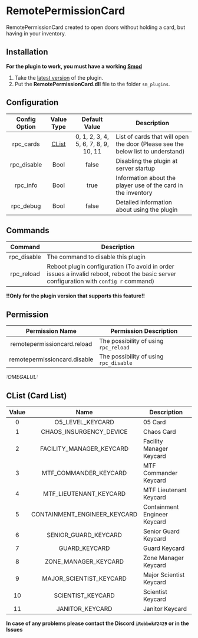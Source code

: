 # RemotePermissionCard
RemotePermissionCard created to open doors without holding a card, but having in your inventory.

## Installation
**For the plugin to work, you must have a working [Smod](https://github.com/Grover-c13/Smod2)**
1. Take the [latest version](https://github.com/iRebbok/RemotePermissionCard/releases/latest) of the plugin.
2. Put the **RemotePermissionCard.dll** file to the folder `sm_plugins`.

## Configuration
Config Option | Value Type | Default Value | Description
:---: | :---: | :---: | ---
rpc_cards | [CList](https://github.com/iRebbok/RemotePermissionCard/blob/master/README.md#clist-card-list) | 0, 1, 2, 3, 4, 5, 6, 7, 8, 9, 10, 11 | List of cards that will open the door (Please see the below list to understand)
rpc_disable | Bool | false | Disabling the plugin at server startup
rpc_info | Bool | true | Information about the player use of the card in the inventory
rpc_debug | Bool | false | Detailed information about using the plugin

## Commands
Command | Description
:---: | ---
rpc_disable | The command to disable this plugin
rpc_reload | Reboot plugin configuration (To avoid in order issues a invalid reboot, reboot the basic server configuration with `config r` command)

**!!Only for the plugin version that supports this feature!!**
## Permission
Permission Name | Permission Description
:---: | -----
remotepermissioncard.reload | The possibility of using `rpc_reload`
remotepermissioncard.disable | The possibility of using `rpc_disable`

*:OMEGALUL:*
## CList (Card List)
Value | Name | Description
:----: | :----: | ----
0 | O5_LEVEL_KEYCARD | 05 Card
1 | CHAOS_INSURGENCY_DEVICE | Chaos Card
2 | FACILITY_MANAGER_KEYCARD | Facility Manager Keycard
3 | MTF_COMMANDER_KEYCARD | MTF Commander Keycard
4 | MTF_LIEUTENANT_KEYCARD | MTF Lieutenant Keycard
5 | CONTAINMENT_ENGINEER_KEYCARD | Containment Engineer Keycard
6 | SENIOR_GUARD_KEYCARD | Senior Guard Keycard
7 | GUARD_KEYCARD | Guard Keycard
8 | ZONE_MANAGER_KEYCARD | Zone Manager Keycard
9 | MAJOR_SCIENTIST_KEYCARD | Major Scientist Keycard
10 | SCIENTIST_KEYCARD | Scientist Keycard
11 | JANITOR_KEYCARD | Janitor Keycard

**In case of any problems please contact the Discord `iRebbok#2429` or in the Issues**
